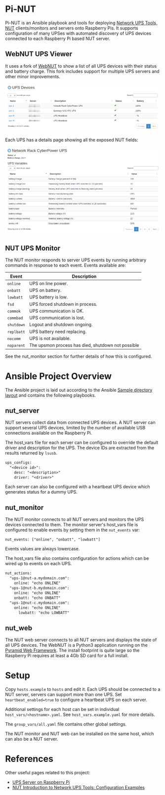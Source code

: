 # Pi-NUT

Pi-NUT is an Ansible playbook and tools for deploying 
[Network UPS Tools, NUT](https://networkupstools.org/documentation.html) 
clients/monitors and servers onto Raspberry Pis. It supports configuration of many
UPSes with automated discovery of UPS devices connected to each Raspberry Pi 
based NUT server.



## WebNUT UPS Viewer

It uses a fork of [WebNUT](https://github.com/rshipp/webNUT) to show a list of
all UPS devices with their status and battery charge. This fork includes 
support for multiple UPS servers and other minor improvements.

![UPS Device Lists](screenshots/ups_devices.png)

Each UPS has a details page showing all the exposed NUT fields:

![UPS Device Detail](screenshots/ups_details.png)

## NUT UPS Monitor

The NUT monitor responds to server UPS events by running arbitrary commands in
response to each event. Events available are:

|   Event    | Description                                        |
| :--------: | -------------------------------------------------- |
| `online  ` | UPS on line power.                                 |
| `onbatt  ` | UPS on battery.                                    |
| `lowbatt ` | UPS battery is low.                                |
| `fsd     ` | UPS forced shutdown in process.                    |
| `commok  ` | UPS communication is OK.                           |
| `commbad ` | UPS communication is lost.                         |
| `shutdown` | Logout and shutdown ongoing.                       |
| `replbatt` | UPS battery need replacing.                        |
| `nocomm  ` | UPS is not available.                              |
| `noparent` | The upsmon process has died, shutdown not possible |

See the nut_monitor section for further details of how this is configured.

# Ansible Project Overview

The Ansible project is laid out according to the Ansible 
[Sample directory layout](https://docs.ansible.com/ansible/latest/user_guide/sample_setup.html) 
and contains the following playbooks.

## nut_server

NUT servers collect data from connected UPS devices. A NUT server can support 
several UPS devices, limited by the number of available USB connections 
available on the Raspberry Pi. 

The host_vars file for each server can be configured to override the default
driver and description for the UPS. The device IDs are extracted from the results
returned by `lsusb`.
```
ups_configs:
  "<device id>": 
    desc: "<description>"
    driver: "<driver>"
```

Each server can also be configured with a heartbeat UPS device which generates
status for a dummy UPS.

## nut_monitor

The NUT monitor connects to all NUT servers and monitors the UPS devices 
connected to them. The monitor server's host_vars file is configured to enable
events by setting them in the `nut_events` var:
```
nut_events: ["online", "onbatt", "lowbatt"]
```
Events values are always lowercase.

The host_vars file also contains configuration for actions which can be wired 
up to events on each UPS.

```
nut_actions:
  "ups-1@nut-a.mydomain.com": 
    online: "echo ONLINE"
  "ups-1@nut-b.mydomain.com":
    online: "echo ONLINE"
    onbatt: "echo ONBATT"
  "ups-1@nut-c.mydomain.com":
    online: "echo ONLINE"
      lowbatt: "echo LOWBATT" 
```

## nut_web

The NUT web server connects to all NUT servers and displays the state of all 
UPS devices. The WebNUT is a Python3 application running on the [Pyramid Web Framework](https://docs.pylonsproject.org/projects/pyramid/en/latest/index.html). 
The install footprint is quite large so the Raspberry Pi requires at least a 
4Gb SD card for a full install.

# Setup

Copy `hosts.example` to `hosts` and edit it. Each UPS should be connected to a 
NUT server, servers can support more than one UPS. Set `heartbeat_enabled=true`
to configure a heartbeat UPS on each server. 

Additional settings for each host can be set in individual 
`host_vars/<hostname>.yaml`. See `host_vars.example.yaml` for more details.

The `group_vars/all.yaml` file contains other global settings.

The NUT monitor and NUT web can be installed on the same host, which can also be 
a NUT server.

# References

Other useful pages related to this project:

* [UPS Server on Raspberry Pi](https://www.reddit.com/r/homelab/comments/5ssb5h/ups_server_on_raspberry_pi/)
* [NUT Introduction to Network UPS Tools: Configuration Examples](http://rogerprice.org/NUT/ConfigExamples.A5.pdf)